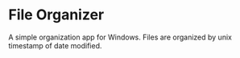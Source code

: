 # File Organizer
A simple organization app for Windows. Files are organized by unix timestamp of date modified.

